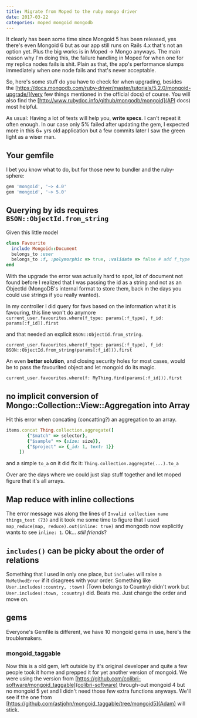 ```yaml
---
title: Migrate from Moped to the ruby mongo driver
date: 2017-03-22
categories: moped mongoid mongodb 
---
```

It clearly has been some time since Mongoid 5 has been released,
yes there's even Mongoid 6 but as our app still runs on Rails 4.x that's not an option yet.
Plus the big works is in Moped -> Mongo anyways.
The main reason why I'm doing this, the failure handling in Moped for
when one for my replica nodes fails is shit. Plain as that,
the app's performance slumps immediately when one node fails and that's never acceptable.

So, here's some stuff do you have to check for when upgrading, besides the [https://docs.mongodb.com/ruby-driver/master/tutorials/5.2.0/mongoid-upgrade/](very few things mentioned in the official docs) of course. You will also find the [http://www.rubydoc.info/github/mongodb/mongoid](API docs) most helpful.

As usual: Having a lot of tests will help you, **write specs**. I can't repeat it often enough. In our case only 5% failed after updating the gem, I expected more in this 6+ yrs old application but a few commits later I saw the green light as a wiser man.

## Your gemfile

I bet you know what to do, but for those new to bundler and the ruby-sphere:

```ruby
gem 'mongoid', '~> 4.0'
gem 'mongoid', '~> 5.0'
```

## Querying by ids requires `BSON::ObjectId.from_string`

Given this little model
```ruby
class Favourite
  include Mongoid::Document
  belongs_to :user
  belongs_to :f, :polymorphic => true, :validate => false # add f_type and f_id fields
end
```

With the upgrade the error was actually hard to spot, lot of document not found before I realized
that I was passing the id as a string and not as an ObjectId (MongoDB's internal format to store them, back in the days you could use strings if you really wanted).

In my controller I did query for favs based on the information what it is favouring, this line won't do anymore
`current_user.favourites.where(f_type: params[:f_type], f_id: params[:f_id]).first`

and that needed an explicit `BSON::ObjectId.from_string`.

`current_user.favourites.where(f_type: params[:f_type], f_id: BSON::ObjectId.from_string(params[:f_id])).first`
  
An even **better solution**, and closing security holes for most cases, would be to pass the favourited object and let mongoid do its magic.

`current_user.favourites.where(f: MyThing.find(params[:f_id])).first`

## no implicit conversion of Mongo::Collection::View::Aggregation into Array

Hit this error when concating (concatting?) an aggregation to an array.

```ruby
items.concat Thing.collection.aggregate([
        {"$match" => selector},
        {"$sample" => {size: size}},
        {"$project" => {_id: 1, text: 1}}
     ])
```
and a simple `to_a` on it did fix it: `Thing.collection.aggregate(...).to_a`

Over are the days where we could just slap stuff together and let moped figure that it's all arrays.

## Map reduce with inline collections

The error message was along the lines of `Invalid collection name things_test (73)` and it took me some
time to figure that I used `map_reduce(map, reduce).out(inline: true)` and mongodb now explicitly wants
to see `inline: 1`. Ok... *still friends*?

## `includes()` can be picky about the order of relations

Something that I used in only one place, but `includes` will raise a `NoMethodError` if it disagrees
with your order. Something like `User.includes(:country, :town)` (Town belongs to Country) didn't work but `User.includes(:town, :country)` did. Beats me. Just change the order and move on.

## gems

Everyone's Gemfile is different, we have 10 mongoid gems in use, here's the troublemakers.

### mongoid_taggable

Now this is a old gem, left outside by it's original developer and quite a few people took it
home and prepped it for yet another version of mongoid. We were using the version from [https://github.com/colibri-software/mongoid_taggable](colibri-software)
through-out mongoid 4 but no mongoid 5 yet and I didn't need those few extra functions anyways.
We'll see if the one from [https://github.com/astjohn/mongoid_taggable/tree/mongoid5](Adam) will stick.


